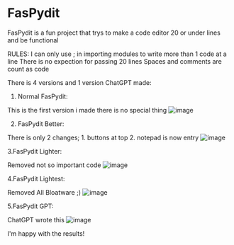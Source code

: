 # FasPydit
FasPydit is a fun project that trys to make a code editor 20 or under lines and be functional

RULES:
I can only use ; in importing modules to write more than 1 code at a line
There is no expection for passing 20 lines
Spaces and comments are count as code


There is 4 versions and 1 version ChatGPT made:


1. Normal FasPydit:

This is the first version i made there is no special thing
![image](https://user-images.githubusercontent.com/49405383/232315283-e98a1539-9fb1-44b4-8507-54dc51d79b14.png)

2. FasPydit Better:

There is only 2 changes; 1. buttons at top 2. notepad is now entry
![image](https://user-images.githubusercontent.com/49405383/232315398-753a8a56-a57e-4acd-9ec1-9296522e89ef.png)

3.FasPydit Lighter:

Removed not so important code
![image](https://user-images.githubusercontent.com/49405383/232315464-e8e88921-6808-42e6-be63-b0588c04c431.png)

4.FasPydit Lightest:

Removed All Bloatware ;)
![image](https://user-images.githubusercontent.com/49405383/232315524-cff8916a-36d4-4bda-86b8-3997fb49c8d9.png)

5.FasPydit GPT:

ChatGPT wrote this
![image](https://user-images.githubusercontent.com/49405383/232315568-55879fe3-45ad-4b11-a2a9-aefc676de5b3.png)



I'm happy with the results!
